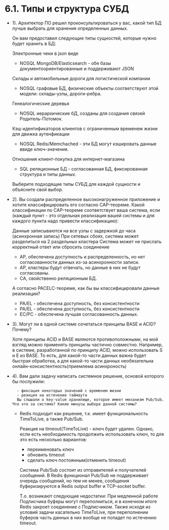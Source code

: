 # 6.1. Типы и структура СУБД
- 1). Архитектор ПО решил проконсультироваться у вас, какой тип БД лучше выбрать для хранения определенных данных.

    Он вам предоставил следующие типы сущностей, которые нужно будет хранить в БД:
    
    Электронные чеки в json виде  
    - NOSQL MongoDB/Elasticsearch - обе базы документоориентированные и поддерживают JSON  
    
    Склады и автомобильные дороги для логистической компании
    - NOSQL графовые БД, физические объекты соответствуют этой модели: склады-узлы, дороги-ребра.
    
    Генеалогические деревья
    - NOSQL иерархические бД, созданы для создания связей Родитель-Потомок.
    
    Кэш идентификаторов клиентов с ограниченным временем жизни для движка аутенфикации
    - NOSQL Redis/Memchached - эти БД могут кэшировать данные ввиде ключ-значение.
    
    Отношения клиент-покупка для интернет-магазина
    - SQL реляционные БД - согласованная БД,  фиксированная структура и типы данных.
    
    Выберите подходящие типы СУБД для каждой сущности и объясните свой выбор.

- 2). 
    Вы создали распределенное высоконагруженное приложение и хотите классифицировать его согласно CAP-теореме. Какой классификации по CAP-теореме соответствует ваша система, если (каждый пункт - это отдельная реализация вашей системы и для каждого пункта надо привести классификацию):
    
    Данные записываются на все узлы с задержкой до часа (асинхронная запись)
    При сетевых сбоях, система может разделиться на 2 раздельных кластера
    Система может не прислать корректный ответ или сбросить соединение

    - AP, обеспечена доступность и распределенность, но нет согласованности данных из-за асинхронности записи.
    - AP, кластеры будут отвечать, но данные в них не будут согласованы.
    - CA, свойственно реляционным БД.
    
    А согласно PACELC-теореме, как бы вы классифицировали данные реализации?
    - PA/EL - обеспечена доступность, без консистентности
    - PA/EL - обеспечена доступность, без консистентности
    - EC/PC - обеспечена лучшая согласованность данных.
	
	
- 3). Могут ли в одной системе сочетаться принципы BASE и ACID? Почему?

     Хотя принципы ACID и BASE являются противоположными, на мой взгляд можно применять принципы частично совместно.
     Например, в системе, разработанной по принципу ACID, можно использовать S и E из BASE.
     То есть, для какой-то части данных важна будет быстрая обработка, а для какой-то части данных необязательна 
     онлайн-консистентность(приемлема асинхроность)
    
- 4). Вам дали задачу написать системное решение, основой которого бы послужили:

        - фиксация некоторых значений с временем жизни
        - реакция на истечение таймаута
        Вы слышали о key-value хранилище, которое имеет механизм Pub/Sub. Что это за система? Какие минусы выбора данной системы?

    - Redis подходит как решение, т.к. имеет функциональность TimeToLive, а также Pub/Sub.
      
      Реакция на timeout(TimeToLive) - ключ будет удален. Однако, если есть необходимость продолжить
      использовать ключ, то для это есть несколько вариантов:
        - переименовать ключ
        - обновить timeout
        - сделать ключ постоянным(отменить timeout)
        
      Система Pub/Sub состоит из отправителей и получателей сообщений.
      В Redis функционал Pub/Sub не поддерживает очередь сообщений, но тем не менее, сообщения
      буферизируются в Redis output buffer и TCP-socket buffer.  
      
      Т.о. возникают следующие недостатки:
      При медленной работе Подписчика буферы могут переполниться, и в конечном итоге 
      Redis закроет соединение с Подписчиком. 
      Также исходя из условий задачи касательно TimeToLive, при переполнении буферов часть данных в них
      вообще не попадет по истечению timeout.